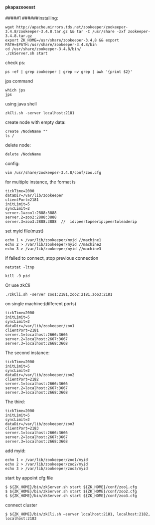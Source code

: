 #### pkapazooesst
#####1
######installing:
```
wget http://apache.mirrors.tds.net/zookeeper/zookeeper-3.4.8/zookeeper-3.4.8.tar.gz && tar -C /usr/share -zxf zookeeper-3.4.8.tar.gz
export ZK_HOME=/usr/share/zookeeper-3.4.8 && export PATH=$PATH:/usr/share/zookeeper-3.4.8/bin
cd /usr/share/zookeeper-3.4.8/bin/
./zkServer.sh start
```

check ps:
```
ps –ef | grep zookeeper | grep –v grep | awk '{print $2}'
```
jps command
```
which jps
jps
```

using java shell
```
zkCli.sh -server localhost:2181
```

create node with empty data:
```
create /NodeName ""
ls /
```
delete node:
```
delete /NodeName
```

config:
```
vim /usr/share/zookeeper-3.4.8/conf/zoo.cfg
```

for multiple instance, the format is
```
tickTime=2000
dataDir=/var/lib/zookeeper
clientPort=2181
initLimit=5
syncLimit=2
server.1=zoo1:2888:3888
server.2=zoo2:2888:3888
server.3=zoo3:2888:3888  //  id:peertopeerip:peertoleaderip
```
set myid file(must)
```
echo 1 > /var/lib/zookeeper/myid //machine1
echo 2 > /var/lib/zookeeper/myid //machine2
echo 3 > /var/lib/zookeeper/myid //machine3
```
if failed to connect, stop previous connection
```
netstat -ltnp
```
```
kill -9 pid
```
Or use zkCli
```
./zkCli.sh -server zoo1:2181,zoo2:2181,zoo3:2181
```
on single machine:(different ports)
```
tickTime=2000
initLimit=5
syncLimit=2
dataDir=/var/lib/zookeeper/zoo1
clientPort=2181
server.1=localhost:2666:3666
server.2=localhost:2667:3667
server.3=localhost:2668:3668
```
The second instance:
```
tickTime=2000
initLimit=5
syncLimit=2
dataDir=/var/lib/zookeeper/zoo2
clientPort=2182
server.1=localhost:2666:3666
server.2=localhost:2667:3667
server.3=localhost:2668:3668
```
The third:
```
tickTime=2000
initLimit=5
syncLimit=2
dataDir=/var/lib/zookeeper/zoo3
clientPort=2183
server.1=localhost:2666:3666
server.2=localhost:2667:3667
server.3=localhost:2668:3668
```
add myid:
```
echo 1 > /var/lib/zookeeper/zoo1/myid
echo 2 > /var/lib/zookeeper/zoo2/myid
echo 3 > /var/lib/zookeeper/zoo3/myid
```
start by appoint cfg file
```
$ ${ZK_HOME}/bin/zkServer.sh start ${ZK_HOME}/conf/zoo1.cfg
$ ${ZK_HOME}/bin/zkServer.sh start ${ZK_HOME}/conf/zoo2.cfg
$ ${ZK_HOME}/bin/zkServer.sh start ${ZK_HOME}/conf/zoo3.cfg
```
connect cluster
```
$ ${ZK_HOME}/bin/zkCli.sh –server localhost:2181, localhost:2182, localhost:2183
```



